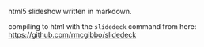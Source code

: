 html5 slideshow written in markdown.

compiling to html with the `slidedeck` command from here: https://github.com/rmcgibbo/slidedeck
